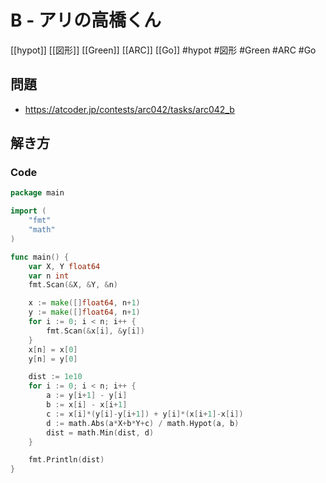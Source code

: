# B - アリの高橋くん
[[hypot]] [[図形]] [[Green]] [[ARC]] [[Go]]
#hypot #図形 #Green #ARC #Go 

## 問題
- https://atcoder.jp/contests/arc042/tasks/arc042_b

## 解き方
### Code
```go
package main

import (
	"fmt"
	"math"
)

func main() {
	var X, Y float64
	var n int
	fmt.Scan(&X, &Y, &n)

	x := make([]float64, n+1)
	y := make([]float64, n+1)
	for i := 0; i < n; i++ {
		fmt.Scan(&x[i], &y[i])
	}
	x[n] = x[0]
	y[n] = y[0]

	dist := 1e10
	for i := 0; i < n; i++ {
		a := y[i+1] - y[i]
		b := x[i] - x[i+1]
		c := x[i]*(y[i]-y[i+1]) + y[i]*(x[i+1]-x[i])
		d := math.Abs(a*X+b*Y+c) / math.Hypot(a, b)
		dist = math.Min(dist, d)
	}

	fmt.Println(dist)
}
```